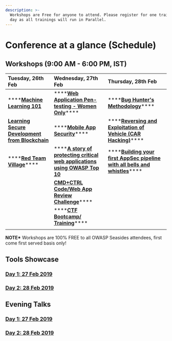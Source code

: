 ```yaml
---
description: >-
  Workshops are Free for anyone to attend. Please register for one training per
  day as all trainings will run in Parallel.
---
```


# Conference at a glance \(Schedule\)

## **Workshops \(9:00 AM - 6:00 PM, IST\)**

| **Tuesday, 26th Feb** | **Wednesday, 27th Feb** | **Thursday, 28th Feb** |
| :--- | :--- | :--- |
| \*\*\*\*[**Machine Learning 101**](https://2019.owaspseasides.com/events/machine-learning-101-workshop)  | \*\*\*\*[**Web Application Pen-testing - Women Only**](https://2019.owaspseasides.com/events/penetration-testing-workshop)\*\*\*\* | \*\*\*\*[**Bug Hunter's Methodology**](https://2019.owaspseasides.com/events/bug-hunters-methodology)\*\*\*\* |
| [**Learning Secure Development from Blockchain**](https://www.owaspseasides.com/events/learning-secure-development-from-blockchained) | \*\*\*\*[**Mobile App Security**](https://2019.owaspseasides.com/events/mobile-appsecurity)\*\*\*\* | \*\*\*\*[**Reversing and Exploitation of Vehicle \(CAR Hacking\)**](https://2019.owaspseasides.com/events/car-hacking-village)\*\*\*\* |
| \*\*\*\*[**Red Team Village**](https://2019.owaspseasides.com/events/red-team-village)\*\*\*\* | \*\*\*\*[**A story of protecting critical web applications using OWASP Top 10**](https://2019.owaspseasides.com/events/game-of-chromes-a-story-of-protecting-critical-web-applications-using-owasp-top-10)  | \*\*\*\*[**Building your first AppSec pipeline with all bells and whistles**](https://2019.owaspseasides.com/events/building-your-first-appsec-pipeline-with-all-bells-and-whistles)\*\*\*\* |
|  | [**CMD+CTRL Code/Web App Review Challenge**](https://2019.owaspseasides.com/events/cmd+ctrl-code-web-app-review-challenge)\*\*\*\* |  |
|  | \*\*\*\*[**CTF Bootcamp/ Training**](https://2019.owaspseasides.com/events/ctf-bootcamp-training)\*\*\*\* |  |
|  |  |  |

**NOTE\*** Workshops are 100% FREE to all OWASP Seasides attendees, first come first served basis only!

## **Tools Showcase**

### [Day 1: 27 Feb 2019](https://www.owaspseasides.com/tools-showcase/day-1-27-feb-2019)

### [Day 2: 28 Feb 2019](https://www.owaspseasides.com/tools-showcase/day-2-28-feb-2019)

## **Evening Talks**

### [Day 1: 27 Feb 2019](https://www.owaspseasides.com/evening-talks/27th-february)

### [Day 2: 28 Feb 2019](https://www.owaspseasides.com/evening-talks/28th-february)

